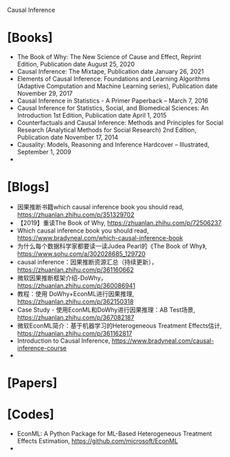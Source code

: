 Causal Inference

# [Books]
+ The Book of Why: The New Science of Cause and Effect, Reprint Edition, Publication date August 25, 2020
+ Causal Inference: The Mixtape, Publication date January 26, 2021
+ Elements of Causal Inference: Foundations and Learning Algorithms (Adaptive Computation and Machine Learning series), Publication date November 29, 2017
+ Causal Inference in Statistics - A Primer Paperback – March 7, 2016
+ Causal Inference for Statistics, Social, and Biomedical Sciences: An Introduction 1st Edition, Publication date April 1, 2015
+ Counterfactuals and Causal Inference: Methods and Principles for Social Research (Analytical Methods for Social Research) 2nd Edition, Publication date November 17, 2014
+ Causality: Models, Reasoning and Inference Hardcover – Illustrated, September 1, 2009
+ 

# [Blogs]
+ 因果推断书籍which causal inference book you should read, https://zhuanlan.zhihu.com/p/351329702
+ 【2019】重读The Book of Why, https://zhuanlan.zhihu.com/p/72506237
+ Which causal inference book you should read, https://www.bradyneal.com/which-causal-inference-book
+ 为什么每个数据科学家都要读一读Judea Pearl的《The Book of Why》, https://www.sohu.com/a/302028685_129720
+ causal inference：因果推断资源汇总（持续更新）， https://zhuanlan.zhihu.com/p/361160662
+ 微软因果推断框架介绍-DoWhy， https://zhuanlan.zhihu.com/p/360086941
+ 教程：使用 DoWhy+EconML进行因果推理, https://zhuanlan.zhihu.com/p/362150318
+ Case Study - 使用EconML和DoWhy进行因果推理：AB Test场景, https://zhuanlan.zhihu.com/p/367082187
+ 微软EconML简介：基于机器学习的Heterogeneous Treatment Effects估计, https://zhuanlan.zhihu.com/p/361162817
+ Introduction to Causal Inference, https://www.bradyneal.com/causal-inference-course
+ 

# [Papers]


# [Codes]
+ EconML: A Python Package for ML-Based Heterogeneous Treatment Effects Estimation, https://github.com/microsoft/EconML
+ 
